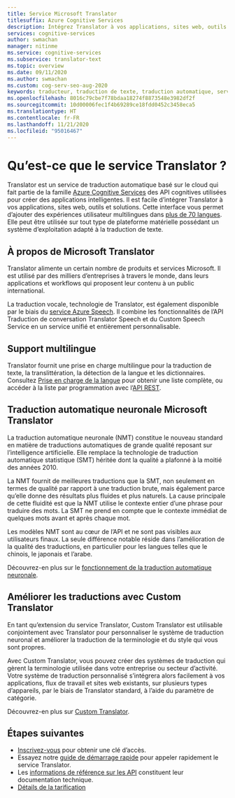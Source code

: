 ```yaml
---
title: Service Microsoft Translator
titlesuffix: Azure Cognitive Services
description: Intégrez Translator à vos applications, sites web, outils et autres solutions pour offrir une expérience utilisateur multilingue.
services: cognitive-services
author: swmachan
manager: nitinme
ms.service: cognitive-services
ms.subservice: translator-text
ms.topic: overview
ms.date: 09/11/2020
ms.author: swmachan
ms.custom: cog-serv-seo-aug-2020
keywords: traducteur, traduction de texte, traduction automatique, service de traduction
ms.openlocfilehash: 8016c79cbe7f78bdaa18274f8873548e3982df2f
ms.sourcegitcommit: 10d00006fec1f4b69289ce18fdd0452c3458eca5
ms.translationtype: HT
ms.contentlocale: fr-FR
ms.lasthandoff: 11/21/2020
ms.locfileid: "95016467"
---
```

# <a name="what-is-the-translator-service"></a>Qu’est-ce que le service Translator ?

Translator est un service de traduction automatique basé sur le cloud qui fait partie de la famille [Azure Cognitive Services](../../index.yml?panel=ai&pivot=products) des API cognitives utilisées pour créer des applications intelligentes. Il est facile d’intégrer Translator à vos applications, sites web, outils et solutions. Cette interface vous permet d’ajouter des expériences utilisateur multilingues dans [plus de 70 langues](./language-support.md). Elle peut être utilisée sur tout type de plateforme matérielle possédant un système d’exploitation adapté à la traduction de texte.

## <a name="about-microsoft-translator"></a>À propos de Microsoft Translator

Translator alimente un certain nombre de produits et services Microsoft. Il est utilisé par des milliers d’entreprises à travers le monde, dans leurs applications et workflows qui proposent leur contenu à un public international.

La traduction vocale, technologie de Translator, est également disponible par le biais du [service Azure Speech](../speech-service/index.yml). Il combine les fonctionnalités de l’API Traduction de conversation Translator Speech et du Custom Speech Service en un service unifié et entièrement personnalisable. 

## <a name="language-support"></a>Support multilingue

Translator fournit une prise en charge multilingue pour la traduction de texte, la translittération, la détection de la langue et les dictionnaires. Consultez [Prise en charge de la langue](language-support.md) pour obtenir une liste complète, ou accéder à la liste par programmation avec l’[API REST](./reference/v3-0-languages.md).  

## <a name="microsoft-translator-neural-machine-translation"></a>Traduction automatique neuronale Microsoft Translator

La traduction automatique neuronale (NMT) constitue le nouveau standard en matière de traductions automatiques de grande qualité reposant sur l’intelligence artificielle. Elle remplace la technologie de traduction automatique statistique (SMT) héritée dont la qualité a plafonné à la moitié des années 2010.

La NMT fournit de meilleures traductions que la SMT, non seulement en termes de qualité par rapport à une traduction brute, mais également parce qu’elle donne des résultats plus fluides et plus naturels. La cause principale de cette fluidité est que la NMT utilise le contexte entier d’une phrase pour traduire des mots. La SMT ne prend en compte que le contexte immédiat de quelques mots avant et après chaque mot.

Les modèles NMT sont au cœur de l’API et ne sont pas visibles aux utilisateurs finaux. La seule différence notable réside dans l’amélioration de la qualité des traductions, en particulier pour les langues telles que le chinois, le japonais et l’arabe.

Découvrez-en plus sur le [fonctionnement de la traduction automatique neuronale](https://www.microsoft.com/en-us/translator/mt.aspx#nnt).

## <a name="improve-translations-with-custom-translator"></a>Améliorer les traductions avec Custom Translator

En tant qu’extension du service Translator, Custom Translator est utilisable conjointement avec Translator pour personnaliser le système de traduction neuronal et améliorer la traduction de la terminologie et du style qui vous sont propres.

Avec Custom Translator, vous pouvez créer des systèmes de traduction qui gèrent la terminologie utilisée dans votre entreprise ou secteur d’activité. Votre système de traduction personnalisé s’intégrera alors facilement à vos applications, flux de travail et sites web existants, sur plusieurs types d’appareils, par le biais de Translator standard, à l’aide du paramètre de catégorie.

Découvrez-en plus sur [Custom Translator](customization.md).

## <a name="next-steps"></a>Étapes suivantes

- [Inscrivez-vous](./translator-how-to-signup.md) pour obtenir une clé d’accès.
- Essayez notre [guide de démarrage rapide](quickstart-translator.md) pour appeler rapidement le service Translator.
- Les [informations de référence sur les API](./reference/v3-0-reference.md) constituent leur documentation technique.
- [Détails de la tarification](https://azure.microsoft.com/pricing/details/cognitive-services/translator-text-api/)
